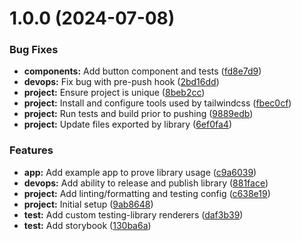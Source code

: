 # 1.0.0 (2024-07-08)


### Bug Fixes

* **components:** Add button component and tests ([fd8e7d9](https://github.com/marksmall/tailwind-component-library/commit/fd8e7d934cdb7d90c4b92d776c558e226d14aea3))
* **devops:** Fix bug with pre-push hook ([2bd16dd](https://github.com/marksmall/tailwind-component-library/commit/2bd16dd08dd49fbd209f3e2044fa978cada853ad))
* **project:** Ensure project is unique ([8beb2cc](https://github.com/marksmall/tailwind-component-library/commit/8beb2cce131bc8061e0aaa7e3dc48e2ebbd210e2))
* **project:** Install and configure tools used by tailwindcss ([fbec0cf](https://github.com/marksmall/tailwind-component-library/commit/fbec0cf60f1c914f3eb85aa0355c412a4bab2a7a))
* **project:** Run tests and build prior to pushing ([9889edb](https://github.com/marksmall/tailwind-component-library/commit/9889edb5349bfb68a6c04bd0d98941e0327f396b))
* **project:** Update files exported by library ([6ef0fa4](https://github.com/marksmall/tailwind-component-library/commit/6ef0fa4e8d25cd61e6b89dc98b3289047382bce1))


### Features

* **app:** Add example app to prove library usage ([c9a6039](https://github.com/marksmall/tailwind-component-library/commit/c9a60392d02d9fda67bb9b3fc050a40c5ac82803))
* **devops:** Add ability to release and publish library ([881face](https://github.com/marksmall/tailwind-component-library/commit/881facefe779c98674257cc08096fe61e0c118a3))
* **project:** Add linting/formatting and testing config ([c638e19](https://github.com/marksmall/tailwind-component-library/commit/c638e19d596e07568ce3eb719cdc8ddf582001f3))
* **project:** Initial setup ([9ab8648](https://github.com/marksmall/tailwind-component-library/commit/9ab86488080a1178f447bb9b6b70aff9286c2e00))
* **test:** Add custom testing-library renderers ([daf3b39](https://github.com/marksmall/tailwind-component-library/commit/daf3b39fd248e86ded21350328275c86dc0a7e4f))
* **test:** Add storybook ([130ba6a](https://github.com/marksmall/tailwind-component-library/commit/130ba6ad9c28ff702119644bebaf4b6a8dbbba84))
